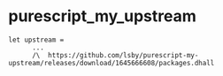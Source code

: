 # purescript_my_upstream

```
let upstream =
      ...
      /\  https://github.com/lsby/purescript-my-upstream/releases/download/1645666608/packages.dhall
